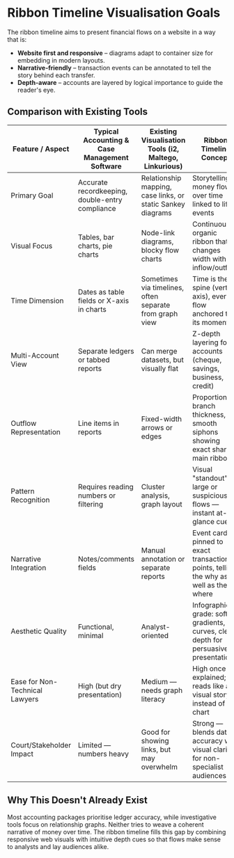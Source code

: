 # Ribbon Timeline Visualisation Goals

The ribbon timeline aims to present financial flows on a website in a way that is:

- **Website first and responsive** – diagrams adapt to container size for embedding in modern layouts.
- **Narrative-friendly** – transaction events can be annotated to tell the story behind each transfer.
- **Depth-aware** – accounts are layered by logical importance to guide the reader's eye.

## Comparison with Existing Tools

| Feature / Aspect | Typical Accounting & Case Management Software | Existing Visualisation Tools (i2, Maltego, Linkurious) | Ribbon Timeline Concept |
| --- | --- | --- | --- |
| Primary Goal | Accurate recordkeeping, double-entry compliance | Relationship mapping, case links, or static Sankey diagrams | Storytelling of money flows over time linked to life events |
| Visual Focus | Tables, bar charts, pie charts | Node-link diagrams, blocky flow charts | Continuous, organic ribbon that changes width with inflow/outflow |
| Time Dimension | Dates as table fields or X-axis in charts | Sometimes via timelines, often separate from graph view | Time is the spine (vertical axis), every flow anchored to its moment |
| Multi-Account View | Separate ledgers or tabbed reports | Can merge datasets, but visually flat | Z-depth layering for accounts (cheque, savings, business, credit) |
| Outflow Representation | Line items in reports | Fixed-width arrows or edges | Proportional branch thickness, smooth siphons showing exact share of main ribbon |
| Pattern Recognition | Requires reading numbers or filtering | Cluster analysis, graph layout | Visual "standout" of large or suspicious flows — instant at-a-glance cues |
| Narrative Integration | Notes/comments fields | Manual annotation or separate reports | Event cards pinned to exact transaction points, telling the why as well as the where |
| Aesthetic Quality | Functional, minimal | Analyst-oriented | Infographic-grade: soft gradients, curves, clean depth for persuasive presentations |
| Ease for Non-Technical Lawyers | High (but dry presentation) | Medium — needs graph literacy | High once explained; reads like a visual story instead of a chart |
| Court/Stakeholder Impact | Limited — numbers heavy | Good for showing links, but may overwhelm | Strong — blends data accuracy with visual clarity for non-specialist audiences |

## Why This Doesn't Already Exist

Most accounting packages prioritise ledger accuracy, while investigative tools focus on relationship graphs. Neither tries to weave a coherent narrative of money over time. The ribbon timeline fills this gap by combining responsive web visuals with intuitive depth cues so that flows make sense to analysts and lay audiences alike.
